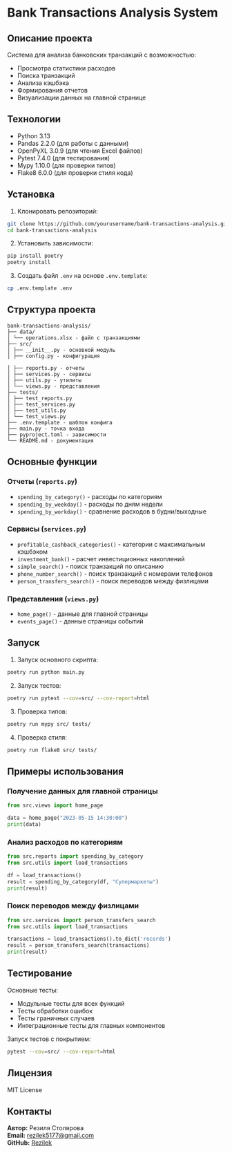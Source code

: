 # Bank Transactions Analysis System

## Описание проекта

Система для анализа банковских транзакций с возможностью:
- Просмотра статистики расходов
- Поиска транзакций
- Анализа кэшбэка
- Формирования отчетов
- Визуализации данных на главной странице

## Технологии

- Python 3.13
- Pandas 2.2.0 (для работы с данными)
- OpenPyXL 3.0.9 (для чтения Excel файлов)
- Pytest 7.4.0 (для тестирования)
- Mypy 1.10.0 (для проверки типов)
- Flake8 6.0.0 (для проверки стиля кода)

## Установка

1. Клонировать репозиторий:
```bash
git clone https://github.com/yourusername/bank-transactions-analysis.git
cd bank-transactions-analysis
```

2. Установить зависимости:
```bash
pip install poetry
poetry install
```

3. Создать файл `.env` на основе `.env.template`:
```bash
cp .env.template .env
```

## Структура проекта

```
bank-transactions-analysis/
├── data/
│ └── operations.xlsx - файл с транзакциями
├── src/
│ ├── __init__.py - основной модуль
│ ├── config.py - конфигурация

│ ├── reports.py - отчеты
│ ├── services.py - сервисы
│ ├── utils.py - утилиты
│ └── views.py - представления
├── tests/
│ ├── test_reports.py
│ ├── test_services.py
│ ├── test_utils.py
│ └── test_views.py
├── .env.template - шаблон конфига
├── main.py - точка входа
├── pyproject.toml - зависимости
└── README.md - документация
```

## Основные функции

### Отчеты (`reports.py`)
- `spending_by_category()` - расходы по категориям
- `spending_by_weekday()` - расходы по дням недели
- `spending_by_workday()` - сравнение расходов в будни/выходные

### Сервисы (`services.py`)
- `profitable_cashback_categories()` - категории с максимальным кэшбэком
- `investment_bank()` - расчет инвестиционных накоплений
- `simple_search()` - поиск транзакций по описанию
- `phone_number_search()` - поиск транзакций с номерами телефонов
- `person_transfers_search()` - поиск переводов между физлицами

### Представления (`views.py`)
- `home_page()` - данные для главной страницы
- `events_page()` - данные страницы событий

## Запуск

1. Запуск основного скрипта:
```bash
poetry run python main.py
```

2. Запуск тестов:
```bash
poetry run pytest --cov=src/ --cov-report=html
```

3. Проверка типов:
```bash
poetry run mypy src/ tests/
```

4. Проверка стиля:
```bash
poetry run flake8 src/ tests/
```

## Примеры использования

### Получение данных для главной страницы
```python
from src.views import home_page

data = home_page("2023-05-15 14:30:00")
print(data)
```

### Анализ расходов по категориям
```python
from src.reports import spending_by_category
from src.utils import load_transactions

df = load_transactions()
result = spending_by_category(df, "Супермаркеты")
print(result)
```

### Поиск переводов между физлицами
```python
from src.services import person_transfers_search
from src.utils import load_transactions

transactions = load_transactions().to_dict('records')
result = person_transfers_search(transactions)
print(result)
```

## Тестирование

Основные тесты:

- Модульные тесты для всех функций
- Тесты обработки ошибок
- Тесты граничных случаев
- Интеграционные тесты для главных компонентов

Запуск тестов с покрытием:
```bash
pytest --cov=src/ --cov-report=html
```

## Лицензия

MIT License

## Контакты

**Автор:** Резиля Столярова  
**Email:** rezilek5177@gmail.com  
**GitHub:** [Rezilek](https://github.com/Rezilek)
